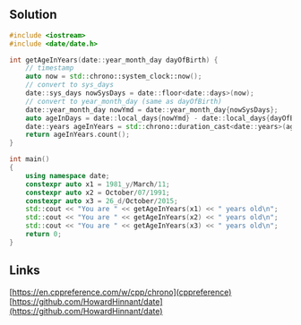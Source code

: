 ## Solution

```cpp
#include <iostream>
#include <date/date.h>

int getAgeInYears(date::year_month_day dayOfBirth) {
    // timestamp
    auto now = std::chrono::system_clock::now();
    // convert to sys_days
    date::sys_days nowSysDays = date::floor<date::days>(now);
    // convert to year_month_day (same as dayOfBirth)
    date::year_month_day nowYmd = date::year_month_day{nowSysDays};
    auto ageInDays = date::local_days{nowYmd} - date::local_days{dayOfBirth};
    date::years ageInYears = std::chrono::duration_cast<date::years>(ageInDays);
    return ageInYears.count();
}

int main()
{
    using namespace date;
    constexpr auto x1 = 1981_y/March/11;
    constexpr auto x2 = October/07/1991;
    constexpr auto x3 = 26_d/October/2015;
    std::cout << "You are " << getAgeInYears(x1) << " years old\n";
    std::cout << "You are " << getAgeInYears(x2) << " years old\n";
    std::cout << "You are " << getAgeInYears(x3) << " years old\n";
    return 0;
}
```

## Links

[https://en.cppreference.com/w/cpp/chrono](cppreference)
[https://github.com/HowardHinnant/date](https://github.com/HowardHinnant/date)
